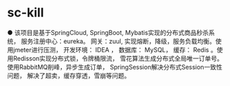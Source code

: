 # sc-kill

● 该项目是基于SpringCloud, SpringBoot, Mybatis实现的分布式商品秒杀系统， 服务注册中心：eureka。 网关：zuul, 实现熔断，降级，服务负载均衡。使用jmeter进行压测， 开发环境： IDEA ， 数据库： MySQL， 缓存： Redis 。使用Redisson实现分布式锁，令牌桶限流， 雪花算法生成分布式全局唯一订单号。
 使用RabbitMQ削峰，异步生成订单， SpringSession解决分布式Session一致性问题， 解决了超卖，缓存穿透，雪崩等问题。

